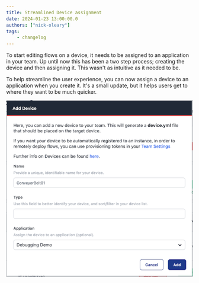 ```yaml
---
title: Streamlined Device assignment
date: 2024-01-23 13:00:00.0
authors: ["nick-oleary"]
tags:
    - changelog
---
```


To start editing flows on a device, it needs to be assigned to an application
in your team. Up until now this has been a two step process; creating the device
and then assigning it. This wasn't as intuitive as it needed to be.

To help streamline the user experience, you can now assign a device to an application
when you create it. It's a small update, but it helps users get to where they want
to be much quicker.

![](./images/device-assignment.png)